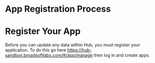 # App Registration Process

# Register Your App

Before you can update any data within Hub, you must register your application. To do this go here https://hub-sandbox.broadsoftlabs.com/#/app/manage then log in and create apps.
